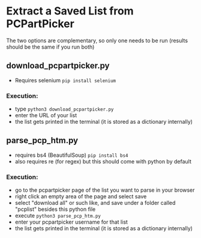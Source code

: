 # Extract a Saved List from PCPartPicker
The two options are complementary, so only one needs to be run (results should be the same if you run both)

## download_pcpartpicker.py
- Requires selenium
```pip install selenium```
### Execution:
- type ```python3 download_pcpartpicker.py```
- enter the URL of your list
- the list gets printed in the terminal (it is stored as a dictionary internally)

## parse_pcp_htm.py
- requires bs4 (BeautifulSoup)
```pip install bs4```
- also requires re (for regex) but this should come with python by default
### Execution:
- go to the pcpartpicker page of the list you want to parse in your browser
- right click an empty area of the page and select save
- select "download all" or such like, and save under a folder called "pcplist" besides this python file
- execute ```python3 parse_pcp_htm.py```
- enter your pcpartpicker username for that list
- the list gets printed in the terminal (it is stored as a dictionary internally)
